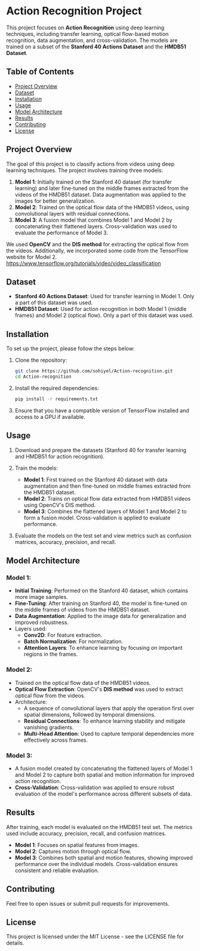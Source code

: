 # Action Recognition Project

This project focuses on **Action Recognition** using deep learning techniques, including transfer learning, optical flow-based motion recognition, data augmentation, and cross-validation. The models are trained on a subset of the **Stanford 40 Actions Dataset** and the **HMDB51 Dataset**.

## Table of Contents
- [Project Overview](#project-overview)
- [Dataset](#dataset)
- [Installation](#installation)
- [Usage](#usage)
- [Model Architecture](#model-architecture)
- [Results](#results)
- [Contributing](#contributing)
- [License](#license)

## Project Overview

The goal of this project is to classify actions from videos using deep learning techniques. The project involves training three models:
1. **Model 1**: Initially trained on the Stanford 40 dataset (for transfer learning) and later fine-tuned on the middle frames extracted from the videos of the HMDB51 dataset. Data augmentation was applied to the images for better generalization.
2. **Model 2**: Trained on the optical flow data of the HMDB51 videos, using convolutional layers with residual connections.
3. **Model 3**: A fusion model that combines Model 1 and Model 2 by concatenating their flattened layers. Cross-validation was used to evaluate the performance of Model 3.

We used **OpenCV** and the **DIS method** for extracting the optical flow from the videos. Additionally, we incorporated some code from the TensorFlow website for Model 2.
https://www.tensorflow.org/tutorials/video/video_classification

## Dataset

- **Stanford 40 Actions Dataset**: Used for transfer learning in Model 1. Only a part of this dataset was used.
- **HMDB51 Dataset**: Used for action recognition in both Model 1 (middle frames) and Model 2 (optical flow). Only a part of this dataset was used.

## Installation

To set up the project, please follow the steps below:

1. Clone the repository:
   ```bash
   git clone https://github.com/sohiyel/Action-recognition.git
   cd Action-recognition
   ```

2. Install the required dependencies:
   ```bash
   pip install -r requirements.txt
   ```

3. Ensure that you have a compatible version of TensorFlow installed and access to a GPU if available.

## Usage

1. Download and prepare the datasets (Stanford 40 for transfer learning and HMDB51 for action recognition).
   
2. Train the models:
   - **Model 1**: First trained on the Stanford 40 dataset with data augmentation and then fine-tuned on middle frames extracted from the HMDB51 dataset.
   - **Model 2**: Trains on optical flow data extracted from HMDB51 videos using OpenCV's DIS method.
   - **Model 3**: Combines the flattened layers of Model 1 and Model 2 to form a fusion model. Cross-validation is applied to evaluate performance.

3. Evaluate the models on the test set and view metrics such as confusion matrices, accuracy, precision, and recall.


## Model Architecture

### Model 1:
- **Initial Training**: Performed on the Stanford 40 dataset, which contains more image samples.
- **Fine-Tuning**: After training on Stanford 40, the model is fine-tuned on the middle frames of videos from the HMDB51 dataset.
- **Data Augmentation**: Applied to the image data for generalization and improved robustness.
- Layers used:
  - **Conv2D**: For feature extraction.
  - **Batch Normalization**: For normalization.
  - **Attention Layers**: To enhance learning by focusing on important regions in the frames.

### Model 2:
- Trained on the optical flow data of the HMDB51 videos.
- **Optical Flow Extraction**: OpenCV's **DIS method** was used to extract optical flow from the videos.
- Architecture:
  - A sequence of convolutional layers that apply the operation first over spatial dimensions, followed by temporal dimensions.
  - **Residual Connections**: To enhance learning stability and mitigate vanishing gradients.
  - **Multi-Head Attention**: Used to capture temporal dependencies more effectively across frames.

### Model 3:
- A fusion model created by concatenating the flattened layers of Model 1 and Model 2 to capture both spatial and motion information for improved action recognition.
- **Cross-Validation**: Cross-validation was applied to ensure robust evaluation of the model's performance across different subsets of data.

## Results

After training, each model is evaluated on the HMDB51 test set. The metrics used include accuracy, precision, recall, and confusion matrices.

- **Model 1**: Focuses on spatial features from images.
- **Model 2**: Captures motion through optical flow.
- **Model 3**: Combines both spatial and motion features, showing improved performance over the individual models. Cross-validation ensures consistent and reliable evaluation.

## Contributing

Feel free to open issues or submit pull requests for improvements.

## License

This project is licensed under the MIT License - see the LICENSE file for details.
